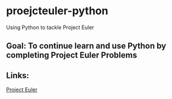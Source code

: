 # proejcteuler-python
Using Python to tackle Project Euler

## Goal: To continue learn and use Python by completing Project Euler Problems


## Links:

[Project Euler](projecteuler.net)
